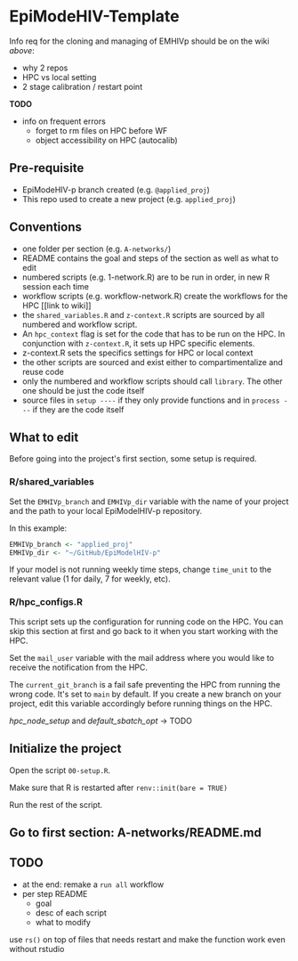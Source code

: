 # EpiModeHIV-Template

Info req for the cloning and managing of EMHIVp should be on the wiki *above*:
- why 2 repos
- HPC vs local setting
- 2 stage calibration / restart point

**TODO**

- info on frequent errors
    - forget to rm files on HPC before WF
    - object accessibility on HPC (autocalib)

## Pre-requisite

- EpiModeHIV-p branch created (e.g. `@applied_proj`)
- This repo used to create a new project (e.g. `applied_proj`)

## Conventions

- one folder per section (e.g. `A-networks/`)
- README contains the goal and steps of the section as well as what to edit
- numbered scripts (e.g. 1-network.R) are to be run in order, in new R session
  each time
- workflow scripts (e.g. workflow-network.R) create the workflows for the HPC
  [[link to wiki]]
- the `shared_variables.R` and `z-context.R` scripts are sourced by all numbered
and workflow script.
- An `hpc_context` flag is set for the code that has to be run on the HPC. In
conjunction with `z-context.R`, it sets up HPC specific elements.
- z-context.R sets the specifics settings for HPC or local context
- the other scripts are sourced and exist either to compartimentalize and reuse
  code
- only the numbered and workflow scripts should call `library`. The other one
should be just the code itself
- source files in `setup ----` if they only provide functions and in `process ---`
if they are the code itself

## What to edit

Before going into the project's first section, some setup is required.

### R/shared_variables

Set the `EMHIVp_branch` and `EMHIVp_dir` variable with the name of your project
and the path to your local EpiModelHIV-p repository.

In this example:

```r
EMHIVp_branch <- "applied_proj"
EMHIVp_dir <- "~/GitHub/EpiModelHIV-p"
```

If your model is not running weekly time steps, change `time_unit` to the
relevant value (1 for daily, 7 for weekly, etc).

### R/hpc_configs.R

This script sets up the configuration for running code on the HPC. You can skip
this section at first and go back to it when you start working with the HPC.

Set the `mail_user` variable with the mail address where you would like to
receive the notification from the HPC.

The `current_git_branch` is a fail safe preventing the HPC from running the
wrong code. It's set to `main` by default. If you create a new branch on your
project, edit this variable accordingly before running things on the HPC.

*hpc_node_setup* and *default_sbatch_opt* -> TODO

## Initialize the project

Open the script `00-setup.R`.

Make sure that R is restarted after `renv::init(bare = TRUE)`

Run the rest of the script.

## Go to first section: A-networks/README.md

## TODO

- at the end: remake a `run all` workflow
- per step README
  - goal
  - desc of each script
  - what to modify

use `rs()` on top of files that needs restart and make the function  work even
without rstudio


